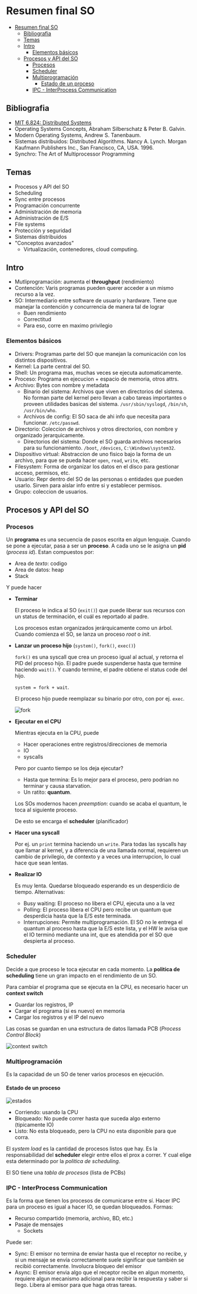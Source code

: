 # Resumen final SO

- [Resumen final SO](#resumen-final-so)
  - [Bibliografia](#bibliografia)
  - [Temas](#temas)
  - [Intro](#intro)
    - [Elementos básicos](#elementos-básicos)
  - [Procesos y API del SO](#procesos-y-api-del-so)
    - [Procesos](#procesos)
    - [Scheduler](#scheduler)
    - [Multiprogramación](#multiprogramación)
      - [Estado de un proceso](#estado-de-un-proceso)
    - [IPC - InterProcess Communication](#ipc---interprocess-communication)

## Bibliografia

- [MIT 6.824: Distributed Systems](https://www.youtube.com/watch?v=cQP8WApzIQQ&list=PLrw6a1wE39_tb2fErI4-WkMbsvGQk9_UB&ab_channel=MIT6.824%3ADistributedSystems)
- Operating Systems Concepts, Abraham Silberschatz & Peter B. Galvin.
- Modern Operating Systems, Andrew S. Tanenbaum.
- Sistemas distribuidos: Distributed Algorithms. Nancy A. Lynch. Morgan Kaufmann Publishers Inc., San Francisco, CA, USA. 1996.
- Synchro: The Art of Multiprocessor Programming

## Temas

- Procesos y API del SO
- Scheduling
- Sync entre procesos
- Programación concurrente
- Administración de memoria
- Administración de E/S
- File systems
- Protección y seguridad
- Sistemas distribuidos
- "Conceptos avanzados"
  - Virtualización, contenedores, cloud computing.

## Intro

- Mutliprogramación: aumenta el **throughput** (rendimiento)
- Contención: Varis programas pueden querer acceder a un mismo recurso a la vez.
- SO: Intermediario entre software de usuario y hardware. Tiene que manejar la contención y concurrencia de manera tal de lograr
  - Buen rendimiento
  - Correctitud
  - Para eso, corre en maximo privilegio

### Elementos básicos

- Drivers: Programas parte del SO que manejan la comunicación con los distintos dispositivos.
- Kernel: La parte central del SO.
- Shell: Un programa mas, muchas veces se ejecuta automaticamente.
- Proceso: Programa en ejecucion + espacio de memoria, otros attrs.
- Archivo: Bytes con nombre y metadata
  - Binario del sistema: Archivos que viven en directorios del sistema. No forman parte del kernel pero llevan a cabo tareas importantes o proveen utilidades basicas del sistema. `/usr/sbin/syslogd`, `/bin/sh`, `/usr/bin/who`.
  - Archivos de config: El SO saca de ahi info que necesita para funcionar. `/etc/passwd`.
- Directorio: Coleccion de archivos y otros directorios, con nombre y organizado jerarquicamente.
  - Directorios del sistema: Donde el SO guarda archivos necesarios para su funcionamiento. `/boot`, `/devices`, `C:\Windows\system32`.
- Dispositivo virtual: Abstraccion de uno fisico bajo la forma de un archivo, para que se pueda hacer `open`, `read`, `write`, etc.
- Filesystem: Forma de organizar los datos en el disco para gestionar acceso, permisos, etc.
- Usuario: Repr dentro del SO de las personas o entidades que pueden usarlo. Sirven para aislar info entre si y establecer permisos.
- Grupo: coleccion de usuarios.

## Procesos y API del SO

### Procesos

Un **programa** es una secuencia de pasos escrita en algun lenguaje. Cuando se
pone a ejecutar, pasa a ser un **proceso**. A cada uno se le asigna un **pid**
(*process id*). Estan compuestos por:

- Area de *texto*: codigo
- Area de datos: heap
- Stack

Y puede hacer

- **Terminar**
  
  El proceso le indica al SO (`exit()`) que puede liberar sus recursos con un
  status de terminación, el cuál es reportado al padre.

  Los procesos estan organizados jerárquicamente como un árbol. Cuando comienza
  el SO, se lanza un proceso *root* o *init*.

- **Lanzar un proceso hijo** (`system()`, `fork()`, `exec()`)
  
  `fork()` es una syscall que crea un proceso igual al actual, y retorna el PID
  del proceso hijo. El padre puede suspenderse hasta que termine haciendo
  `wait()`. Y cuando termine, el padre obtiene el status code del hijo.

  `system = fork + wait`.

  El proceso hijo puede reemplazar su binario por otro, con por ej. `exec`.

  ![fork](img/api/fork.png)

- **Ejecutar en el CPU**

  Mientras ejecuta en la CPU, puede

  - Hacer operaciones entre registros/direcciones de memoria
  - IO
  - syscalls

  Pero por cuanto tiempo se los deja ejecutar?

  - Hasta que termina: Es lo mejor para el proceso, pero podrian no terminar y
    causa starvation.
  - Un ratito: **quantum**.

  Los SOs modernos hacen *preemption*: cuando se acaba el quantum, le toca al
  siguiente proceso.

  De esto se encarga el **scheduler** (planificador)

- **Hacer una syscall**
  
  Por ej. un `print` termina haciendo un `write`. Para todas las syscalls hay
  que llamar al kernel, y a diferencia de una llamada normal, requieren un
  cambio de privilegio, de contexto y a veces una interrupcion, lo cual hace que
  sean lentas.

- **Realizar IO**

  Es muy lenta. Quedarse bloqueado esperando es un desperdicio de tiempo.
  Alternativas:

  - Busy waiting: El proceso no libera el CPU, ejecuta uno a la vez
  - Polling: El proceso libera el CPU pero recibe un quantum que desperdicia
    hasta que la E/S este terminada.
  - Interrupciones: Permite multiprogramación. El SO no le entrega el quantum al
    proceso hasta que la E/S este lista, y el HW le avisa que el IO terminó
    mediante una int, que es atendida por el SO que despierta al proceso.

### Scheduler

Decide a que proceso le toca ejecutar en cada momento. La **politica de
scheduling** tiene un gran impacto en el rendimiento de un SO.

Para cambiar el programa que se ejecuta en la CPU, es necesario hacer un
**context switch**

- Guardar los registros, IP
- Cargar el programa (si es nuevo) en memoria
- Cargar los registros y el IP del nuevo

Las cosas se guardan en una estructura de datos llamada PCB (*Process Control
Block*)

![context switch](img/scheduling/context-switch.png)

### Multiprogramación

Es la capacidad de un SO de tener varios procesos en ejecución.

#### Estado de un proceso

![estados](img/api/process-states.png)

- Corriendo: usando la CPU
- Bloqueado: No puede correr hasta que suceda algo externo (tipicamente IO)
- Listo: No esta bloqueado, pero la CPU no esta disponible para que corra.

El *system load* es la cantidad de procesos listos que hay. Es la
responsabilidad del **scheduler** elegir entre ellos el prox a correr. Y cual
elige esta determinado por la *politica de scheduling*.

El SO tiene una *tabla de procesos* (lista de PCBs)

### IPC - InterProcess Communication

Es la forma que tienen los procesos de comunicarse entre sí. Hacer IPC para un
proceso es igual a hacer IO, se quedan bloqueados. Formas:

- Recurso compartido (memoria, archivo, BD, etc.)
- Pasaje de mensajes
  - Sockets

Puede ser:

- Sync: El emisor no termina de enviar hasta que el receptor no recibe, y si un
  mensaje se envía correctamente suele significar que también se recibió
  correctamente. Involucra bloqueo del emisor
- Async: El emisor envia algo que el receptor recibe en algun momento, requiere
  algun mecanismo adicional para recibir la respuesta y saber si llego.
  Libera al emisor para que haga otras tareas.